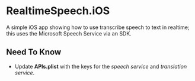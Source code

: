 # RealtimeSpeech.iOS

A simple iOS app showing how to use transcribe speech to text in realtime; this uses the Microsoft Speech Service via an SDK.

## Need To Know
* Update __APIs.plist__ with the keys for the _speech service_ and _translation service_.
